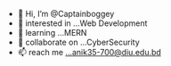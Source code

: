 - 👋 Hi, I’m @Captainboggey
- 👀 interested in ...Web Development
- 🌱 learning ...MERN
- 💞️  collaborate on ...CyberSecurity
- 📫 reach me ...anik35-700@diu.edu.bd  



